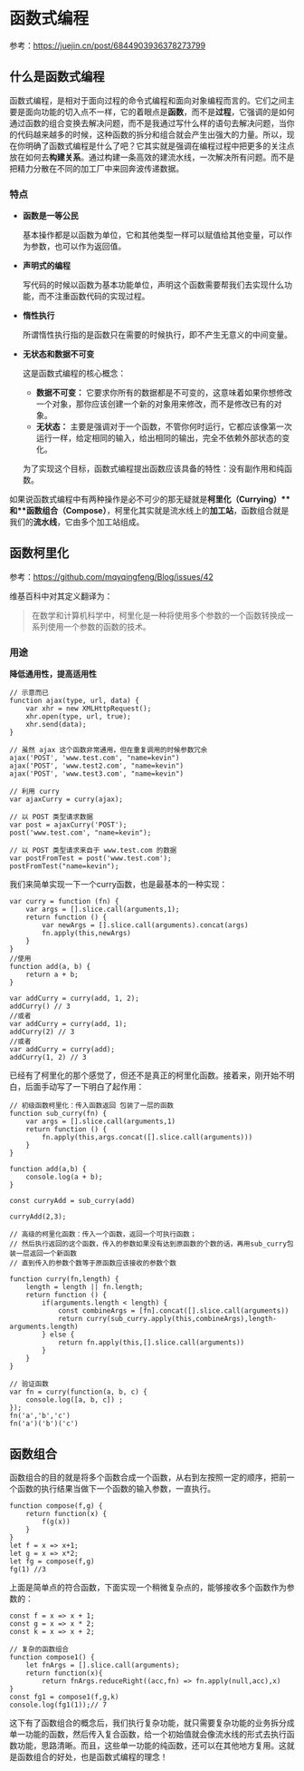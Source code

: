 # 函数式编程

参考：https://juejin.cn/post/6844903936378273799

## 什么是函数式编程

函数式编程，是相对于面向过程的命令式编程和面向对象编程而言的。它们之间主要是面向功能的切入点不一样，它的着眼点是**函数**，而不是**过程**，它强调的是如何通过函数的组合变换去解决问题，而不是我通过写什么样的语句去解决问题，当你的代码越来越多的时候，这种函数的拆分和组合就会产生出强大的力量。所以，现在你明确了函数式编程是什么了吧？它其实就是强调在编程过程中把更多的关注点放在如何去**构建关系**。通过构建一条高效的建流水线，一次解决所有问题。而不是把精力分散在不同的加工厂中来回奔波传递数据。

### 特点

- **函数是一等公民**

  基本操作都是以函数为单位，它和其他类型一样可以赋值给其他变量，可以作为参数，也可以作为返回值。

- **声明式的编程**

  写代码的时候以函数为基本功能单位，声明这个函数需要帮我们去实现什么功能，而不注重函数代码的实现过程。

- **惰性执行**

  所谓惰性执行指的是函数只在需要的时候执行，即不产生无意义的中间变量。

- **无状态和数据不可变**

  这是函数式编程的核心概念：

  - **数据不可变：** 它要求你所有的数据都是不可变的，这意味着如果你想修改一个对象，那你应该创建一个新的对象用来修改，而不是修改已有的对象。
  - **无状态：** 主要是强调对于一个函数，不管你何时运行，它都应该像第一次运行一样，给定相同的输入，给出相同的输出，完全不依赖外部状态的变化。

  为了实现这个目标，函数式编程提出函数应该具备的特性：没有副作用和纯函数。

如果说函数式编程中有两种操作是必不可少的那无疑就是**柯里化（Currying）\**和\**函数组合（Compose）**，柯里化其实就是流水线上的**加工站**，函数组合就是我们的**流水线**，它由多个加工站组成。

## 函数柯里化



参考：https://github.com/mqyqingfeng/Blog/issues/42



维基百科中对其定义翻译为：

> 在数学和计算机科学中，柯里化是一种将使用多个参数的一个函数转换成一系列使用一个参数的函数的技术。

### 用途

**降低通用性，提高适用性**

```
// 示意而已
function ajax(type, url, data) {
    var xhr = new XMLHttpRequest();
    xhr.open(type, url, true);
    xhr.send(data);
}

// 虽然 ajax 这个函数非常通用，但在重复调用的时候参数冗余
ajax('POST', 'www.test.com', "name=kevin")
ajax('POST', 'www.test2.com', "name=kevin")
ajax('POST', 'www.test3.com', "name=kevin")

// 利用 curry
var ajaxCurry = curry(ajax);

// 以 POST 类型请求数据
var post = ajaxCurry('POST');
post('www.test.com', "name=kevin");

// 以 POST 类型请求来自于 www.test.com 的数据
var postFromTest = post('www.test.com');
postFromTest("name=kevin");
```

我们来简单实现一下一个curry函数，也是最基本的一种实现：

```
var curry = function (fn) {
	var args = [].slice.call(arguments,1);
	return function () {
		var newArgs = [].slice.call(arguments).concat(args)
		fn.apply(this,newArgs)
	}
}
//使用
function add(a, b) {
    return a + b;
}

var addCurry = curry(add, 1, 2);
addCurry() // 3
//或者
var addCurry = curry(add, 1);
addCurry(2) // 3
//或者
var addCurry = curry(add);
addCurry(1, 2) // 3
```

已经有了柯里化的那个感觉了，但还不是真正的柯里化函数。接着来，刚开始不明白，后面手动写了一下明白了起作用：

```
// 初级函数柯里化：传入函数返回 包装了一层的函数
function sub_curry(fn) {
    var args = [].slice.call(arguments,1)
    return function () {
        fn.apply(this,args.concat([].slice.call(arguments)))
    }
}

function add(a,b) {
    console.log(a + b);
}

const curryAdd = sub_curry(add)

curryAdd(2,3);

// 高级的柯里化函数：传入一个函数，返回一个可执行函数；
// 然后执行返回的这个函数，传入的参数如果没有达到原函数的个数的话，再用sub_curry包装一层返回一个新函数
// 直到传入的参数个数等于原函数应该接收的参数个数

function curry(fn,length) {
    length = length || fn.length;
    return function () {
        if(arguments.length < length) {
            const combineArgs = [fn].concat([].slice.call(arguments))
            return curry(sub_curry.apply(this,combineArgs),length-arguments.length)
        } else {
            return fn.apply(this,[].slice.call(arguments))
        }
    }
}

// 验证函数
var fn = curry(function(a, b, c) {
    console.log([a, b, c]) ;
});
fn('a','b','c')
fn('a')('b')('c')
```

## 函数组合

函数组合的目的就是将多个函数合成一个函数，从右到左按照一定的顺序，把前一个函数的执行结果当做下一个函数的输入参数，一直执行。

```
function compose(f,g) {
	return function(x) {
		f(g(x))
	}
}
let f = x => x+1;
let g = x => x*2;
let fg = compose(f,g)
fg(1) //3
```

上面是简单点的符合函数，下面实现一个稍微复杂点的，能够接收多个函数作为参数的：

````
const f = x => x + 1;
const g = x => x * 2;
const k = x => x + 2;

// 复杂的函数组合
function compose1() {
    let fnArgs = [].slice.call(arguments);
    return function(x){
        return fnArgs.reduceRight((acc,fn) => fn.apply(null,acc),x)
}
const fg1 = compose1(f,g,k)
console.log(fg1(1));// 7
````

这下有了函数组合的概念后，我们执行复杂功能，就只需要复杂功能的业务拆分成单一功能的函数，然后传入复合函数，给一个初始值就会像流水线的形式去执行函数功能，思路清晰。而且，这些单一功能的纯函数，还可以在其他地方复用。这就是函数组合的好处，也是函数式编程的理念！